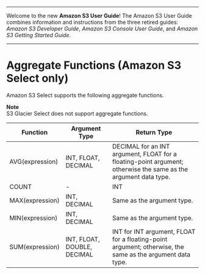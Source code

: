 --------

Welcome to the new **Amazon S3 User Guide**\! The Amazon S3 User Guide combines information and instructions from the three retired guides: *Amazon S3 Developer Guide*, *Amazon S3 Console User Guide*, and *Amazon S3 Getting Started Guide*\.

--------

# Aggregate Functions \(Amazon S3 Select only\)<a name="s3-glacier-select-sql-reference-aggregate"></a>

Amazon S3 Select supports the following aggregate functions\.

**Note**  
S3 Glacier Select does not support aggregate functions\.


| Function | Argument Type | Return Type | 
| --- | --- | --- | 
| AVG\(expression\) | INT, FLOAT, DECIMAL | DECIMAL for an INT argument, FLOAT for a floating\-point argument; otherwise the same as the argument data type\. | 
| COUNT |  \-  | INT | 
| MAX\(expression\) | INT, DECIMAL | Same as the argument type\. | 
| MIN\(expression\) | INT, DECIMAL | Same as the argument type\. | 
| SUM\(expression\) | INT, FLOAT, DOUBLE, DECIMAL | INT for INT argument, FLOAT for a floating\-point argument; otherwise, the same as the argument data type\. | 